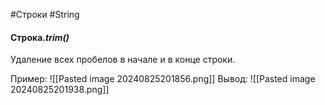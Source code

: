 #Строки #String 

#### Строка.*trim()*
Удаление всех пробелов в начале и в конце строки.

Пример:
![[Pasted image 20240825201856.png]]
Вывод:
![[Pasted image 20240825201938.png]]
